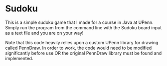 # Sudoku
This is a simple sudoku game that I made for a course in Java at UPenn. Simply run the program from the command line with the Sudoku board input as a text file and you are on your way!

Note that this code heavily relies upon a custom UPenn library for drawing called PennDraw. In order to work, the code would need to be modified significantly before use OR the original PennDraw library must be found and implemented.
